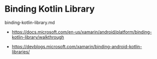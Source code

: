 # Binding Kotlin Library

binding-kotlin-library.md

*   https://docs.microsoft.com/en-us/xamarin/android/platform/binding-kotlin-library/walkthrough

*   https://devblogs.microsoft.com/xamarin/binding-android-kotlin-libraries/

